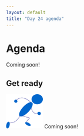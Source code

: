 ```yaml
---
layout: default
title: "Day 24 agenda"
---
```


# Agenda

Coming soon!

## Get ready

<img class="parimg" alt="Get ready" src="img/getready.png"> Coming soon!

<div style="clear: both;"></div>
